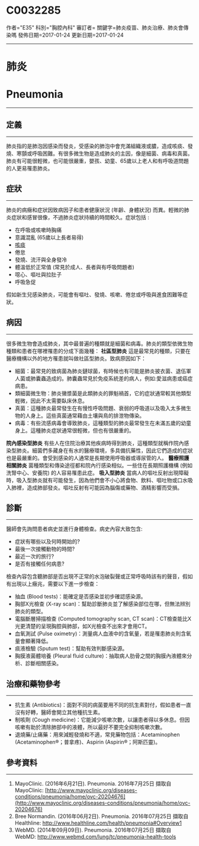 # C0032285
作者="E35"
科別="胸腔內科"
審訂者=
關鍵字=肺炎疫苗、肺炎治療、肺炎會傳染嗎
發佈日期=2017-01-24
更新日期=2017-01-24

----------
# 肺炎
# Pneumonia
----------
## 定義
----------

肺炎指的是肺泡因感染而發炎，受感染的肺泡中會充滿組織液或膿，造成咳痰、發燒、寒顫或呼吸困難。有很多微生物是造成肺炎的主因，像是細菌、病毒和真菌。 肺炎有可能很輕微，也可能很嚴重，嬰孩、幼童、65歲以上老人和有呼吸道問題的人更易罹患肺炎。

## 症狀
----------

肺炎的病癥和症狀因致病因子和患者健康狀況 (年齡、身體狀況) 而異。輕微的肺炎症狀和感冒很像，不過肺炎症狀持續的時間較久。症狀包括 :

- 在呼吸或咳嗽時胸痛
- 意識混亂 (65歲以上長者易得)
- [咳痰](C0239134)
- 倦怠
- 發燒、流汗與全身發冷
- 體溫低於正常值 (常見於成人、長者與有呼吸問題者)
- 噁心、嘔吐與拉肚子
- 呼吸急促

假如新生兒感染肺炎，可能會有嘔吐、發燒、咳嗽、倦怠或呼吸與進食困難等症狀。

## 病因
----------

很多微生物會造成肺炎，其中最普遍的種類就是細菌和病毒。肺炎的類型依微生物種類和患者在哪裡罹患的分成下面幾種：
**社區型肺炎**
這是最常見的種類，只要在醫療機構以外的地方罹患就叫做社區型肺炎。致病原因如下：

- 細菌：最常見的致病菌為肺炎鏈球菌，有時候也有可能是肺炎披衣菌、退伍軍人菌或肺囊蟲造成的。肺囊蟲常見於免疫系統差的病人，例如:愛滋病患或癌症病患。
- 類細菌微生物：肺炎黴漿菌是此類肺炎的罪魁禍首，它的症狀通常較其他類型輕微，因此不太需要臥床休息。
- 真菌：這種肺炎最常發生在有慢性呼吸問題、衰弱的呼吸道以及吸入太多微生物的人身上。這些真菌通常藉由土壤與鳥的排泄物傳染。
- 病毒：有些流感病毒會導致肺炎，這種類型的肺炎最常發生在未滿五歲的幼童身上。這種肺炎症狀通常很輕微，但也有很嚴重的。

**院內感染型肺炎**
有些人在住院治療其他疾病時得到肺炎，這種類型就稱作院內感染型肺炎。細菌們多藏身在有水的醫療環境，多具備抗藥性，因此它們造成的症狀也是最嚴重的。會受到感染的人通常是長期使用呼吸器或導尿管的人。
**醫療照護相關肺炎**
菌種類型和傳染途徑都和院內行感染相似。一些住在長期照護機構 (例如洗腎中心、安養院) 的人容易罹患此症。
**吸入型肺炎**
當病人的嘔吐反射出現障礙時，吸入型肺炎就有可能發生，因為他們會不小心將食物、飲料、嘔吐物或口水吸入肺裡，造成肺部發炎。嘔吐反射有可能因為腦傷或藥物、酒精影響而受損。

## 診斷
----------

醫師會先詢問患者病史並進行身體檢查。病史內容大致包含:

- 症狀有哪些以及何時開始的?
- 最後一次接觸動物的時間?
- 最近一次的旅行?
- 是否有接觸任何病患?

檢查內容包含聽肺部是否出現不正常的水泡破裂聲或正常呼吸時該有的聲音，假如有出現以上癥兆，需要以下進一步檢查：

- 抽血 (Blood tests)：能確定是否感染並初步確認感染源。
- 胸部X光檢查 (X-ray scan)：幫助診斷肺炎並了解感染部位在哪，但無法辨別肺炎的類型。
- 電腦斷層掃描檢查 (Computed tomography scan, CT scan)：CT檢查能比X光更清楚的呈現胸腔與肺部，如X光檢查不出來才會用CT。
- 血氧測試 (Pulse oximetry)：測量病人血液中的含氧量，若是罹患肺炎則含氧量會顯著降低。
- 痰液檢驗 (Sputum test)：幫助有效判斷感染源。
- 胸膜液菌體培養 (Pleural fluid culture)：抽取病人肋骨之間的胸膜內液體來分析、診斷相關感染。


## 治療和藥物參考
----------
- 抗生素 (Antibiotics)：面對不同的病菌要用不同的抗生素對付，假如患者一直沒有好轉，醫師會開立其他種抗生素。
- 制咳劑 (Cough medicine)：它能減少咳嗽次數，以讓患者得以多休息。但因咳嗽有助於清除肺部中的液體，所以最好不要完全抑制咳嗽次數。
- 退燒藥/止痛藥：用來減輕發燒和不適，常見藥物包括：Acetaminophen (Acetaminophen®；普拿疼)、Aspirin (Aspirin®；阿斯匹靈)。
## 參考資料
----------
1. MayoClinic. (2016年6月21日). Pneumonia. 2016年7月25日 擷取自 MayoClinic:
  [http://www.mayoclinic.org/diseases-conditions/pneumonia/home/ovc-20204676](http://www.mayoclinic.org/diseases-conditions/pneumonia/home/ovc-20204676)
2. Bree Normandin. (2016年06月2日). Pneumonia. 2016年07月25日 擷取自 Healthline: 
  http://www.healthline.com/health/pneumonia#Overview1
3. WebMD. (2014年09月09日). Pneumonia. 2016年07月25日 擷取自 WebMD: 
  http://www.webmd.com/lung/tc/pneumonia-health-tools


